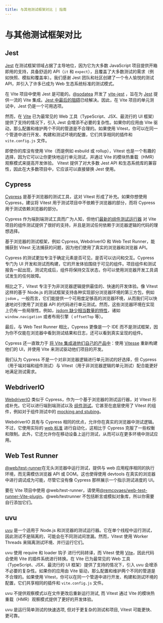 ```yaml
---
title: 与其他测试框架对比 | 指南
---
```


# 与其他测试框架对比

## Jest

[Jest](https://jestjs.io/) 在测试框架领域占据了主导地位，因为它为大多数 JavaScript 项目提供开箱即用的支持，具备舒适的 API（`it` 和 `expect`），且覆盖了大多数测试的需求（例如快照、模拟和覆盖率）。我们感谢 Jest 团队和社区创建了一个令人愉悦的测试 API，并引入了许多已成为 Web 生态系统标准的测试模式。

在 Vite 项目中使用 Jest 是可能的。[@sodatea](https://bsky.app/profile/haoqun.dev) 开发了 [vite-jest](https://github.com/sodatea/vite-jest#readme) ，旨在为 [Jest](https://jestjs.io/) 提供一流的 Vite 集成。[Jest 中最后的阻碍](https://github.com/sodatea/vite-jest/blob/main/packages/vite-jest/README.md#vite-jest)已经解决。因此，在 Vite 项目的单元测试中，Jest 仍是一个可用选项。

然而，在 [Vite](https://vitejs.dev) 已为最常见的 Web 工具（TypeScript、JSX、最流行的 UI 框架）提供了支持的情况下，引入 Jest 会增添不必要的复杂性。如果你的应用由 Vite 驱动，那么配置和维护两个不同的管道是不合理的。如果使用 Vitest，你可以在同一个管道中进行开发、构建和测试环境的配置，它们共享相同的插件和 `vite.config.js` 文件。

即使你的库没有使用 Vite（而是例如 esbuild 或 rollup），Vitest 也是一个有趣的选择，因为它可以让你更快地运行单元测试，并通过 Vite 的模块热重载（HMR）观察模式来提高开发体验。 Vitest 提供了对大多数 Jest API 和生态系统库的兼容性，因此在大多数项目中，它应该可以直接替换 Jest 使用。

## Cypress

[Cypress](https://www.cypress.io/) 是基于浏览器的测试工具，这对 Vitest 形成了补充。如果你想使用 Cypress，建议将 Vitest 用于测试项目中不依赖于浏览器的部分，而将 Cypress 用于测试依赖浏览器的部分。

Cypress 作为端到端测试工具而广为人知，但他们[最新的组件测试运行器](https://on.cypress.io/component) 对 Vite 项目的组件测试提供了很好的支持，并且是测试任何依赖于浏览器逻辑的代码的理想选择。

基于浏览器的测试框架，例如 Cypress, WebdriverIO 和 Web Test Runner，能捕获到 Vitest 无法捕获的问题，因为他们使用了真实的浏览器和浏览器 API。

Cypress 的测试更加专注于确定元素是否可见，是否可以访问和交互。Cypress 专门为 UI 开发和测试而构建，它的开发体验围绕于可见的组件。项目组件和测试报告一起出现，测试完成后，组件将保持交互状态，你可以使用浏览器开发工具调试发生的任何故障。

相比之下，Vitest 专注于为非浏览器逻辑提供最佳的、快速的开发体验。像 Vitest 这样的基于 Node.js 的测试框架支持各种实现部分浏览器环境的第三方包，例如 `jsdom` 。一般而言，它们能提供一个可用度足够高的浏览器环境，从而我们可以快速地对引使用了浏览器 API 的代码进行单元测试。然而，这些浏览器环境在实现上仍有一些局限性。例如，[jsdom 缺少相当数量的特性](https://github.com/jsdom/jsdom/issues?q=is%3Aissue+is%3Aopen+sort%3Acomments-desc)，诸如 `window.navigation` 或者布局引擎（ `offsetTop` 等）。

最后，与 Web Test Runner 相比，Cypress 更像是一个 IDE 而不是测试框架，因为你不仅能在浏览器中看到测试结果和日志，还可以看到真实呈现的组件。

Cypress 还一直致力于 [将 Vite 集成进他们自己的产品中](https://www.youtube.com/watch?v=7S5cbY8iYLk)：使用 [Vitesse](https://github.com/antfu/vitesse) 重新构建他们的 UI，并使用 Vite 来测试驱动他们项目的开发。

我们认为 Cypress 不是一个对非浏览器逻辑进行单元测试的好选择，但 Cypress（用于端对端和组件测试）与 Vitest（用于非浏览器逻辑的单元测试）配合能更好地满足测试需求。

## WebdriverIO

[WebdriverIO](https://webdriver.io/) 类似于 Cypress，作为一个基于浏览器的测试运行器，对 Vitest 形成补充。它可以进行端到端测试以及 [组件测试](https://webdriver.io/docs/component-testing)。它甚至在底层使用了 Vitest 的组件，例如对于组件测试中的 [mocking and stubing](https://webdriver.io/docs/mocksandspies/)。

WebdriverIO 具有与 Cypress 相同的优点，允许你在真实的浏览器中测试逻辑。不过，它使用实际的 [web 标准](https://w3c.github.io/webdriver/) 进行自动化，这相比于 Cypress 克服了一些权衡和限制。此外，它还允许你在移动设备上运行测试，从而可以在更多环境中测试应用。

## Web Test Runner

[@web/test-runner](https://modern-web.dev/docs/test-runner/overview/)在无头浏览器中运行测试，提供与 web 应用程序相同的执行环境，而无需模仿浏览器 API 或 DOM。这也使得使用 devtools 在真实的浏览器中进行调试成为可能，尽管它没有像 Cypress 那样展示一个指示测试进度的 UI。

要在 Vite 项目中使用 @web/test-runner，请使用[@remcovaes/web-test-runner-Vite-plugin](https://github.com/remcovaes/web-test-runner-vite-plugin)。@web/testrunner 不包括断言或模拟对象库，所以你需要自行添加它们。

## uvu

[uvu](https://github.com/lukeed/uvu) 是一个适用于 Node.js 和浏览器的测试运行器。它在单个线程中运行测试，因此测试不是隔离的，可能会在不同测试间泄漏。然而，Vitest 使用 Worker Threads 来隔离测试环境、并行运行它们。

uvu 使用 require 和 loader 钩子 进行代码转译，而 Vitest 使用 [Vite](https://vitejs.dev)，因此代码会使用 Vite 的插件系统进行转换。在 Vite 已为最常见的 Web 工具（TypeScript、JSX、最流行的 UI 框架）提供了支持的情况下，引入 uvu 会增添不必要的复杂性。如果你的应用由 Vite 驱动，那么配置和维护两个不同的管道是不合理的。如果使用 Vitest，你可以在同一个管道中进行开发、构建和测试环境的配置，它们共享相同的插件和 `vite.config.js` 文件。

uvu 不提供观察模式以在文件更改后重新运行测试, 而 Vitest 通过 Vite 的模块热重载（HMR）观察模式提供了更好的开发体验。

uvu 是运行简单测试的快速选项, 但对于更复杂的测试和项目, Vitest 可能更快、更可靠。
